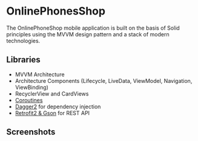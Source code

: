 # OnlinePhonesShop
The OnlinePhoneShop mobile application is built on the basis of Solid principles using the MVVM design pattern and a stack of modern technologies.

## Libraries
+ MVVM Architecture
+ Architecture Components (Lifecycle, LiveData, ViewModel, Navigation, ViewBinding)
+ RecyclerView and CardViews
+ [Coroutines](https://kotlinlang.org/docs/coroutines-overview.html)
+ [Dagger2](https://github.com/google/dagger) for dependency injection
+ [Retrofit2 & Gson](https://github.com/square/retrofit) for REST API

## Screenshots
